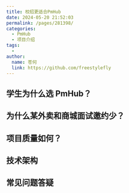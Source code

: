 ```yaml
---
title: 校招更适合PmHub
date: 2024-05-20 21:52:03
permalink: /pages/281398/
categories:
  - PmHub
  - 项目介绍
tags:
  - 
author: 
  name: 苍何
  link: https://github.com/freestylefly
---
```

## 学生为什么选 PmHub？

## 为什么某外卖和商城面试邀约少？

## 项目质量如何？

## 技术架构

## 常见问题答疑
